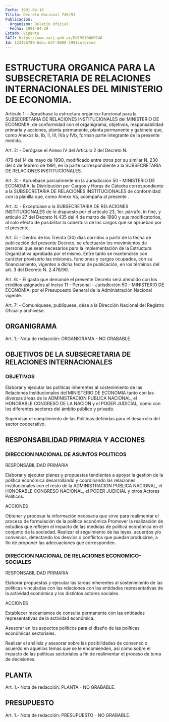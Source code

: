 ```yaml
---
Fecha: 1991-04-18
Título: Decreto Nacional 746/91
Publicación:
  Organismo: Boletín Oficial
  Fecha: 1991-04-29
Estado: Vigente
SAIJ: https://www.saij.gob.ar/DN19910000746
Id: 123456789-0abc-647-0000-1991soterced
---
```

# ESTRUCTURA ORGANICA PARA LA SUBSECRETARIA DE RELACIONES INTERNACIONALES DEL MINISTERIO DE ECONOMIA.

<a id="1"></a>
Artículo  1: - Apruébase la estructura orgánico-funcional para la SUBSECRETARIA  DE  RELACIONES  INSTITUCIONALES del MINISTERIO DE ECONOMIA, de conformidad con el organigrama, objetivos, responsabilidad  primaria  y acciones,  planta  permanente,  planta permanente y gabinete que, como  Anexos Ia, Ib, II, III, IVa y IVb, forman parte integrante de la presente medida.

<a id="2"></a>
Art.  2:  - Derógase el Anexo IV del Artículo 2 del Decreto N.

479 del 14 de mayo  de  1990, modificado entre otros por su similar N. 230 del 4 de febrero de  1991,  en la parte correspondiente a la SUBSECRETARIA DE RELACIONES INSTITUCIONALES.

<a id="3"></a>
Art.  3:  -  Apruébase  parcialmente  en  la Jurisdicción 50 - MINISTERIO  DE  ECONOMIA,  la Distribución por Cargos  y  Horas  de Cátedra  correspondiente  a  la    SUBSECRETARIA    DE   RELACIONES INSTITUCIONALES de conformidad con la planilla que, como  Anexo Va, acompaña al presente .

<a id="4"></a>
Art.  4:  -  Exceptúase  a  la  SUBSECRETARIA  DE  RELACIONES INSTITUCIONALES  de  lo dispuesto por el artículo 23, 1er. párrafo, in fine, y artículo 27  del  Decreto N.435 del 4 de marzo de 1990 y sus modificatorios, al solo efecto  de  posibilitar la cobertura de los cargos que se aprueban por el presente.

<a id="5"></a>
Art. 5: - Dentro de los Treinta (30) días corridos a partir de la fecha  de  publicación  del  presente Decreto, se efectuarán los movimientos de personal que sean  necesarios para la implementación de la Estructura Organizativa aprobada  por  el  mismo. Entre tanto se  mantendrán  con carácter provisorio las misiones,  funciones  y cargos ocupados,  con  su financiamiento, vigentes a dicha fecha de publicación, en los términos  del  art.  3  del Decreto N. 2.476/90.

<a id="6"></a>
Art.  6:  -  El  gasto  que  demande  el presente Decreto será atendido  con  los créditos asignados al Inciso  11  -  Personal  - Jurisdicción 50  -  MINISTERIO  DE  ECONOMIA,  por  el  Presupuesto General de la Administración Nacional vigente.

<a id="7"></a>
Art. 7: - Comuníquese, publíquese, dése a la Dirección Nacional del Registro Oficial y archívese.

## ORGANIGRAMA

<a id="1"></a>
Art. 1.- Nota de redacción: ORGANIGRAMA - NO GRABABLE

## OBJETIVOS    DE  LA  SUBSECRETARIA  DE  RELACIONES  INTERNACIONALES

### OBJETIVOS

<a id="1"></a>
Elaborar  y ejecutar las políticas inherentes al sostenimiento de las Relaciones  Institucionales del MINISTERIO DE ECONOMIA tanto con las diversas áreas  de  la  ADMINISTRACION PUBLICA NACIONAL, el HONORABLE CONGRESO DE LA NACION y  el  PODER JUDICIAL, como con los diferentes sectores del ámbito público y privado.

Supervisar  el  cumplimiento de las Políticas  definidas  para  el desarrollo del sector cooperativo.

## RESPONSABILIDAD PRIMARIA Y ACCIONES

### DIRECCION NACIONAL DE ASUNTOS POLITICOS

<a id="1"></a>
RESPONSABILIDAD PRIMARIA

Elaborar  y  ejecutar  planes  y propuestas tendientes a apoyar la gestión de la política económica  desarrollando  y  coordinando las relaciones  institucionales  con  el  resto  de  la  ADMINISTRACION PUBLICA    NACIONAL,  el  HONORABLE  CONGRESO  NACIONAL,  el  PODER JUDICIAL y otros Actores Políticos.

ACCIONES

Obtener y  procesar  la  información  necesaria  que  sirve para realimentar  el  proceso  de  formulación  de la política económica  Promover la realización de estudios que reflejen  el  impacto de las medidas de política económica en el conjunto de la sociedad.  Realizar  el  seguimiento  de  las  leyes,  acuerdos y/o convenios, detectando los desvíos o conflictos que puedan  producirse,  a  fin de proponer las adecuaciones que corresponden.

### DIRECCION NACIONAL DE RELACIONES ECONOMICO-SOCIALES

<a id="2"></a>
RESPONSABILIDAD PRIMARIA

Elaborar    propuestas    y  ejecutar  las  tareas  inherentes  al sostenimiento de las políticas  vinculadas  con  las relaciones con las  entidades  representativas  de  la actividad económica  y  los distintos actores sociales.

ACCIONES

Establecer mecanismos de consulta permanente  con  las entidades representativas de la actividad económica.

Asesorar  en  los  aspectos  políticos  para  el diseño de  las políticas económicas sectoriales.

Realizar  el  análisis  y  asesorar sobre las posibilidades  de consenso o acuerdo en aquellos temas  que  se  le  encomienden, así como  sobre  el  impacto  de  las  políticas sectoriales a  fin  de realimentar el proceso de toma de decisiones.

## PLANTA

<a id="1"></a>
Art. 1.- Nota de redacción: PLANTA - NO GRABABLE.

## PRESUPUESTO

<a id="1"></a>
Art. 1.- Nota de redacción: PRESUPUESTO - NO GRABABLE.